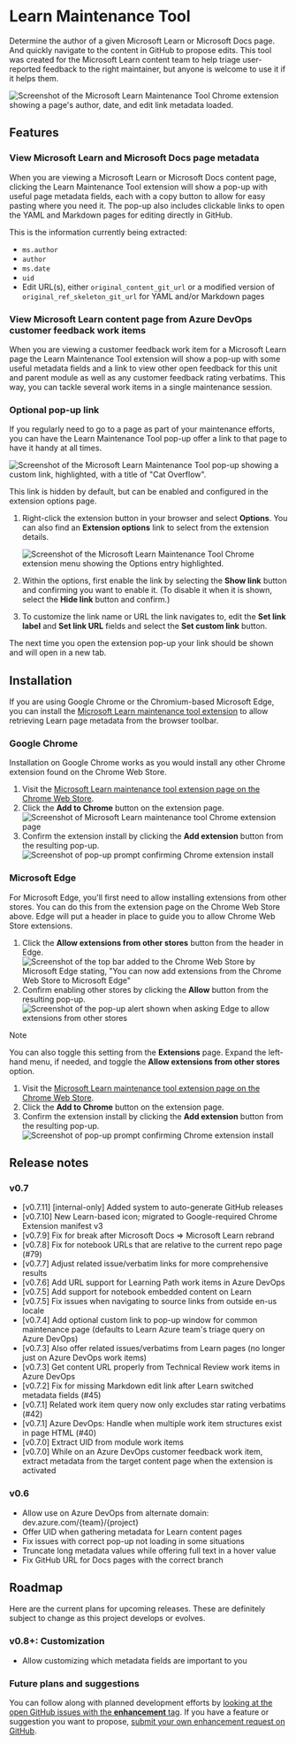 # Learn Maintenance Tool

Determine the author of a given Microsoft Learn or Microsoft Docs page. And quickly navigate to the content in GitHub to propose edits. This tool was created for the Microsoft Learn content team to help triage user-reported feedback to the right maintainer, but anyone is welcome to use it if it helps them.

![Screenshot of the Microsoft Learn Maintenance Tool Chrome extension showing a page's author, date, and edit link metadata loaded.](media/extension-screenshot-large-v0.2.5.png)

## Features

### View Microsoft Learn and Microsoft Docs page metadata

When you are viewing a Microsoft Learn or Microsoft Docs content page, clicking the Learn Maintenance Tool extension will show a pop-up with useful page metadata fields, each with a copy button to allow for easy pasting where you need it. The pop-up also includes clickable links to open the YAML and Markdown pages for editing directly in GitHub.

This is the information currently being extracted:

* `ms.author`
* `author`
* `ms.date`
* `uid`
* Edit URL(s), either `original_content_git_url` or a modified version of `original_ref_skeleton_git_url` for YAML and/or Markdown pages

### View Microsoft Learn content page from Azure DevOps customer feedback work items

When you are viewing a customer feedback work item for a Microsoft Learn page the Learn Maintenance Tool extension will show a pop-up with some useful metadata fields and a link to view other open feedback for this unit and parent module as well as any customer feedback rating verbatims. This way, you can tackle several work items in a single maintenance session.

### Optional pop-up link

If you regularly need to go to a page as part of your maintenance efforts, you can have the Learn Maintenance Tool pop-up offer a link to that page to have it handy at all times.

![Screenshot of the Microsoft Learn Maintenance Tool pop-up showing a custom link, highlighted, with a title of "Cat Overflow".](media/extension-popup-custom-link.png)

This link is hidden by default, but can be enabled and configured in the extension options page.

1. Right-click the extension button in your browser and select **Options**. You can also find an **Extension options** link to select from the extension details.

    ![Screenshot of the Microsoft Learn Maintenance Tool Chrome extension menu showing the Options entry highlighted.](media/extension-menu-options.png)

1. Within the options, first enable the link by selecting the **Show link** button and confirming you want to enable it. (To disable it when it is shown, select the **Hide link** button and confirm.)
1. To customize the link name or URL the link navigates to, edit the **Set link label** and **Set link URL** fields and select the **Set custom link** button.

The next time you open the extension pop-up your link should be shown and will open in a new tab.

## Installation

If you are using Google Chrome or the Chromium-based Microsoft Edge, you can install the [Microsoft Learn maintenance tool extension](https://chrome.google.com/webstore/detail/microsoft-learn-maintenan/kagphmnlicelfcbbhhmgjcpgnbponlda) to allow retrieving Learn page metadata from the browser toolbar.

### Google Chrome

Installation on Google Chrome works as you would install any other Chrome extension found on the Chrome Web Store.

1. Visit the [Microsoft Learn maintenance tool extension page on the Chrome Web Store](https://chrome.google.com/webstore/detail/microsoft-learn-maintenan/kagphmnlicelfcbbhhmgjcpgnbponlda).
1. Click the **Add to Chrome** button on the extension page.
    ![Screenshot of Microsoft Learn maintenance tool Chrome extension page](media/chrome-extension-page-add-to-chrome.png)
1. Confirm the extension install by clicking the **Add extension** button from the resulting pop-up.
    ![Screenshot of pop-up prompt confirming Chrome extension install](media/chrome-confirm-extension-install.png)

### Microsoft Edge

For Microsoft Edge, you'll first need to allow installing extensions from other stores. You can do this from the extension page on the Chrome Web Store above. Edge will put a header in place to guide you to allow Chrome Web Store extensions.

1. Click the **Allow extensions from other stores** button from the header in Edge.
    ![Screenshot of the top bar added to the Chrome Web Store by Microsoft Edge stating, "You can now add extensions from the Chrome Web Store to Microsoft Edge"](media/edge-install-chrome-extension-bar.png)
1. Confirm enabling other stores by clicking the **Allow** button from the resulting pop-up.
    ![Screenshot of the pop-up alert shown when asking Edge to allow extensions from other stores](media/edge-confirm-allow-other-stores.png)

> [!NOTE]
> You can also toggle this setting from the **Extensions** page. Expand the left-hand menu, if needed, and toggle the **Allow extensions from other stores** option.

1. Visit the [Microsoft Learn maintenance tool extension page on the Chrome Web Store](https://chrome.google.com/webstore/detail/microsoft-learn-maintenan/kagphmnlicelfcbbhhmgjcpgnbponlda).
1. Click the **Add to Chrome** button on the extension page.
1. Confirm the extension install by clicking the **Add extension** button from the resulting pop-up.
    ![Screenshot of pop-up prompt confirming Chrome extension install](media/edge-confirm-extension-install.png)

## Release notes

### v0.7

* [v0.7.11] [internal-only] Added system to auto-generate GitHub releases
* [v0.7.10] New Learn-based icon; migrated to Google-required Chrome Extension manifest v3
* [v0.7.9] Fix for break after Microsoft Docs => Microsoft Learn rebrand
* [v0.7.8] Fix for notebook URLs that are relative to the current repo page (#79)
* [v0.7.7] Adjust related issue/verbatim links for more comprehensive results
* [v0.7.6] Add URL support for Learning Path work items in Azure DevOps
* [v0.7.5] Add support for notebook embedded content on Learn
* [v0.7.5] Fix issues when navigating to source links from outside en-us locale
* [v0.7.4] Add optional custom link to pop-up window for common maintenance page (defaults to Learn Azure team's triage query on Azure DevOps)
* [v0.7.3] Also offer related issues/verbatims from Learn pages (no longer just on Azure DevOps work items)
* [v0.7.3] Get content URL properly from Technical Review work items in Azure DevOps
* [v0.7.2] Fix for missing Markdown edit link after Learn switched metadata fields (#45)
* [v0.7.1] Related work item query now only excludes star rating verbatims (#42)
* [v0.7.1] Azure DevOps: Handle when multiple work item structures exist in page HTML (#40)
* [v0.7.0] Extract UID from module work items
* [v0.7.0] While on an Azure DevOps customer feedback work item, extract metadata from the target content page when the extension is activated

### v0.6

* Allow use on Azure DevOps from alternate domain: dev.azure.com/{team}/{project}
* Offer UID when gathering metadata for Learn content pages
* Fix issues with correct pop-up not loading in some situations
* Truncate long metadata values while offering full text in a hover value
* Fix GitHub URL for Docs pages with the correct branch

## Roadmap

Here are the current plans for upcoming releases. These are definitely subject to change as this project develops or evolves.

### v0.8+: Customization

* Allow customizing which metadata fields are important to you

### Future plans and suggestions

You can follow along with planned development efforts by [looking at the open GitHub issues with the **enhancement** tag](https://github.com/patridge/learn-metadata-tool/issues?q=is%3Aissue+is%3Aopen+label%3Aenhancement). If you have a feature or suggestion you want to propose, [submit your own enhancement request on GitHub](https://github.com/patridge/learn-metadata-tool/issues/new?labels=enhancement).
